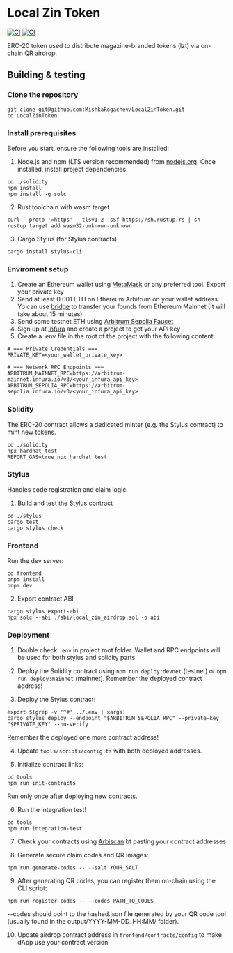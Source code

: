 # Local Zin Token

[![CI](https://github.com/MishkaRogachev/LocalZinToken/actions/workflows/solidity.yml/badge.svg)](https://github.com/MishkaRogachev/LocalZinToken/actions)
[![CI](https://github.com/MishkaRogachev/LocalZinToken/actions/workflows/stylus.yml/badge.svg)](https://github.com/MishkaRogachev/LocalZinToken/actions)

ERC-20 token used to distribute magazine-branded tokens (lzt) via on-chain QR airdrop.

## Building & testing

### Clone the repository

```shell
git clone git@github.com:MishkaRogachev/LocalZinToken.git
cd LocalZinToken
```

### Install prerequisites

Before you start, ensure the following tools are installed:

1. Node.js and npm (LTS version recommended) from [nodejs.org](https://nodejs.org/en/download).
Once installed, install project dependencies:

```shell
cd ./solidity
npm install
npm install -g solc
```

2. Rust toolchain with wasm target
```shell
curl --proto '=https' --tlsv1.2 -sSf https://sh.rustup.rs | sh
rustup target add wasm32-unknown-unknown
```

3. Cargo Stylus (for Stylus contracts)
```shell
cargo install stylus-cli
```

### Enviroment setup

1. Create an Ethereum wallet using [MetaMask](https://metamask.io/) or any preferred tool. Export your private key
2. Send at least 0.001 ETH on Ethereum Arbitrum on your wallet address. Yo can use [bridge](https://bridge.arbitrum.io/) to transfer your founds from Ethereum Mainnet (It will take about 15 minutes)
3. Send some testnet ETH using [Arbitrum Sepolia Faucet](https://www.alchemy.com/faucets/arbitrum-sepolia)
2. Sign up at [Infura](https://developer.metamask.io/) and create a project to get your API key
3. Create a .env file in the root of the project with the following content:

```
# === Private Credentials ===
PRIVATE_KEY=<your_wallet_private_key>

# === Network RPC Endpoints ===
ARBITRUM_MAINNET_RPC=https://arbitrum-mainnet.infura.io/v3/<your_infura_api_key>
ARBITRUM_SEPOLIA_RPC=https://arbitrum-sepolia.infura.io/v3/<your_infura_api_key>
```

### Solidity

The ERC-20 contract allows a dedicated minter (e.g. the Stylus contract) to mint new tokens.

```shell
cd ./solidity
npx hardhat test
REPORT_GAS=true npx hardhat test
```

### Stylus

Handles code registration and claim logic.

1. Build and test the Stylus contract
```shell
cd ./stylus
cargo test
cargo stylus check
```

### Frontend

Run the dev server:

```shell
cd frontend
pnpm install
pnpm dev
```

2. Export contract ABI
```shell
cargo stylus export-abi
npx solc --abi ./abi/local_zin_airdrop.sol -o abi
```

### Deployment

1. Double check `.env` in project root folder. Wallet and RPC endpoints will be used for both stylus and solidity parts.

2. Deploy the Solidity contract using `npm run deploy:devnet` (testnet) or `npm run deploy:mainnet` (mainnet). 
Remember the deployed contract address!

3. Deploy the Stylus contract:
```shell
export $(grep -v '^#' ../.env | xargs)
cargo stylus deploy --endpoint "$ARBITRUM_SEPOLIA_RPC" --private-key "$PRIVATE_KEY" --no-verify
```
Remember the deployed one more contract address!

4. Update `tools/scripts/config.ts` with both deployed addresses.

5. Initialize contract links:
```
cd tools
npm run init-contracts
```
Run only once after deploying new contracts.

6. Run the integration test!

```
cd tools
npm run integration-test
```
7. Check your contracts using [Arbiscan](https://arbiscan.io/) bt pasting your contract addresses

8. Generate secure claim codes and QR images:
```
npm run generate-codes -- --salt YOUR_SALT
```

9. After generating QR codes, you can register them on-chain using the CLI script:
```
npm run register-codes -- --codes PATH_TO_CODES
```
--codes should point to the hashed.json file generated by your QR code tool (usually found in the output/YYYY-MM-DD_HH:MM/ folder).

10. Update airdrop contract address in `frontend/contracts/config` to make dApp use your contract version